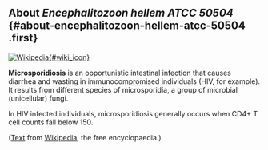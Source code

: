About *Encephalitozoon hellem ATCC 50504* {#about-encephalitozoon-hellem-atcc-50504 .first}
-----------------------------------------

[![Wikipedia](/img/wikipedia_logo_v2_en.png){#wiki_icon}](https://en.wikipedia.org/wiki/Microsporidiosis_)

**Microsporidiosis** is an opportunistic intestinal infection that
causes diarrhea and wasting in immunocompromised individuals (HIV, for
example). It results from different species of microsporidia, a group of
microbial (unicellular) fungi.

In HIV infected individuals, microsporidiosis generally occurs when CD4+
T cell counts fall below 150.

([Text](https://en.wikipedia.org/wiki/Microsporidiosis_) from
[Wikipedia](http://en.wikipedia.org/), the free encyclopaedia.)
